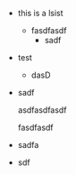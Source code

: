 *   this is a lsist
    *   fasdfasdf
        *   sadf

*   test
    *   dasD

*   sadf

    asdfasdfasdf

    fasdfasdf

*   sadfa

*   sdf

